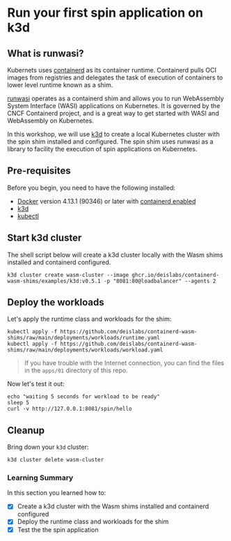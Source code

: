 # Run your first spin application on k3d

## What is runwasi?

Kubernets uses [containerd](https://containerd.io/) as its container runtime. Containerd pulls OCI images from registries and delegates the task of execution of containers to lower level runtime known as a shim.

[runwasi](https://github.com/containerd/runwasi) operates as a containerd shim and allows you to run WebAssembly System Interface (WASI) applications on Kubernetes. It is governed by the CNCF Containerd project, and is a great way to get started with WASI and WebAssembly on Kubernetes.

In this workshop, we will use [k3d](https://k3d.io/) to create a local Kubernetes cluster with the spin shim installed and configured. The spin shim uses runwasi as a library to facility the execution of spin applications on Kubernetes.

## Pre-requisites

Before you begin, you need to have the following installed:

- [Docker](https://docs.docker.com/install/) version 4.13.1 (90346) or later with [containerd enabled](https://docs.docker.com/desktop/containerd/)
- [k3d](https://k3d.io/v5.4.6/#installation)
- [kubectl](https://kubernetes.io/docs/tasks/tools/#kubectl)

## Start k3d cluster

The shell script below will create a k3d cluster locally with the Wasm shims installed and containerd configured.

```
k3d cluster create wasm-cluster --image ghcr.io/deislabs/containerd-wasm-shims/examples/k3d:v0.5.1 -p "8081:80@loadbalancer" --agents 2
```

## Deploy the workloads

Let's apply the runtime class and workloads for the shim: 
```
kubectl apply -f https://github.com/deislabs/containerd-wasm-shims/raw/main/deployments/workloads/runtime.yaml
kubectl apply -f https://github.com/deislabs/containerd-wasm-shims/raw/main/deployments/workloads/workload.yaml
```

> If you have trouble with the Internet connection, you can find the files in the `apps/01` directory of this repo.

Now let's test it out:
```
echo "waiting 5 seconds for workload to be ready"
sleep 5
curl -v http://127.0.0.1:8081/spin/hello
```

## Cleanup

Bring down your `k3d` cluster:

```bash
k3d cluster delete wasm-cluster
```

### Learning Summary

In this section you learned how to:

- [x] Create a k3d cluster with the Wasm shims installed and containerd configured
- [x] Deploy the runtime class and workloads for the shim
- [x] Test the the spin application
